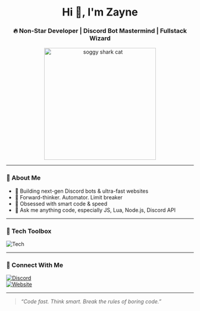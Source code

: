 <h1 align="center">Hi 👋, I'm Zayne</h1>
<h3 align="center">🔥 Non-Star Developer | Discord Bot Mastermind | Fullstack Wizard</h3>

<p align="center">
  <img src="https://media1.tenor.com/m/VAlv7GB3cY8AAAAd/soggy-cat-shark.gif" alt="soggy shark cat" width="300"/>
</p>

---

### 🧠 About Me

- 🔭 Building next-gen Discord bots & ultra-fast websites  
- 🧠 Forward-thinker. Automator. Limit breaker  
- 🚀 Obsessed with smart code & speed  
- 💬 Ask me anything code, especially JS, Lua, Node.js, Discord API  

---

### 🧰 Tech Toolbox

![Tech](https://skillicons.dev/icons?i=js,ts,lua,html,css,react,nodejs,vite,tailwind,python,figma)

---

### 🔗 Connect With Me

[![Discord](https://img.shields.io/badge/Discord-Zahdam%230000-5865F2?style=for-the-badge&logo=discord&logoColor=white)](https://discord.com/users/756790629014569000)  
[![Website](https://img.shields.io/badge/Portfolio-zahdam.com-000?style=for-the-badge&logo=web&logoColor=white)](https://zahdam.com)

---

> _“Code fast. Think smart. Break the rules of boring code.”_
